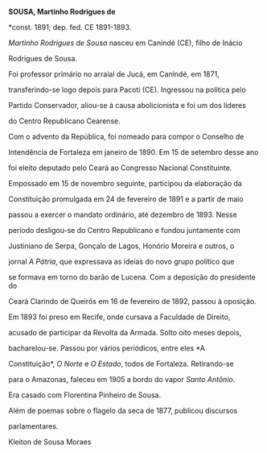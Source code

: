 **SOUSA, Martinho Rodrigues de**



\*const. 1891; dep. fed. CE 1891-1893.



*Martinho Rodrigues de Sousa* nasceu em Canindé (CE), filho de Inácio

Rodrigues de Sousa.



Foi professor primário no arraial de Jucá, em Canindé, em 1871,

transferindo-se logo depois para Pacoti (CE). Ingressou na política pelo

Partido Conservador, aliou-se à causa abolicionista e foi um dos líderes

do Centro Republicano Cearense.



Com o advento da República, foi nomeado para compor o Conselho de

Intendência de Fortaleza em janeiro de 1890. Em 15 de setembro desse ano

foi eleito deputado pelo Ceará ao Congresso Nacional Constituinte.

Empossado em 15 de novembro seguinte, participou da elaboração da

Constituição promulgada em 24 de fevereiro de 1891 e a partir de maio

passou a exercer o mandato ordinário, até dezembro de 1893. Nesse

período desligou-se do Centro Republicano e fundou juntamente com

Justiniano de Serpa, Gonçalo de Lagos, Honório Moreira e outros, o

jornal *A Pátria*, que expressava as ideias do novo grupo político que

se formava em torno do barão de Lucena. Com a deposição do presidente do

Ceará Clarindo de Queirós em 16 de fevereiro de 1892, passou à oposição.

Em 1893 foi preso em Recife, onde cursava a Faculdade de Direito,

acusado de participar da Revolta da Armada. Solto oito meses depois,

bacharelou-se. Passou por vários periódicos, entre eles *A

Constituição*, *O Norte* e *O Estado*, todos de Fortaleza. Retirando-se

para o Amazonas, faleceu em 1905 a bordo do vapor *Santo Antônio*.



Era casado com Florentina Pinheiro de Sousa.



Além de poemas sobre o flagelo da seca de 1877, publicou discursos

parlamentares.



Kleiton de Sousa Moraes



